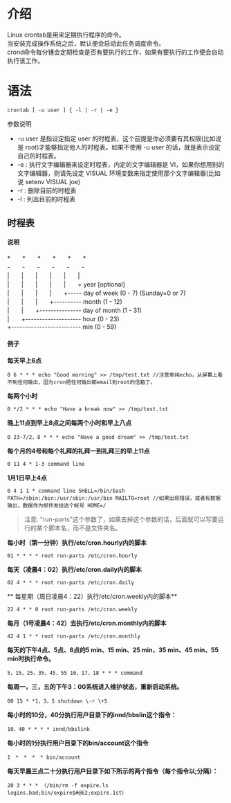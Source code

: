 # 介绍
Linux crontab是用来定期执行程序的命令。  
当安装完成操作系统之后，默认便会启动此任务调度命令。  
crond命令每分锺会定期检查是否有要执行的工作，如果有要执行的工作便会自动执行该工作。

# 语法
	crontab [ -u user ] { -l | -r | -e }
参数说明  
* -u user 是指设定指定 user 的时程表，这个前提是你必须要有其权限(比如说是 root)才能够指定他人的时程表。如果不使用 -u user 的话，就是表示设定自己的时程表。  
* -e : 执行文字编辑器来设定时程表，内定的文字编辑器是 VI，如果你想用别的文字编辑器，则请先设定 VISUAL 环境变数来指定使用那个文字编辑器(比如说 setenv VISUAL joe)
* -r : 删除目前的时程表
* -l : 列出目前的时程表

## 时程表
#### 说明
\*　　\*　　\*　　\*　　\*　　\*  
\-　　\-　　\-　　\-　　\-　　\-  
|　　|　　|　　|　　|　　|  
|　　|　　|　　|　　|　　\+ year \[optional\]  
|　　|　　|　　|　　\+----- day of week \(0 \- 7\) \(Sunday=0 or 7\)  
|　　|　　|　　\+---------- month \(1 - 12\)  
|　　|　　\+--------------- day of month \(1 \- 31\)  
|　　\+-------------------- hour \(0 \- 23\)  
\+------------------------- min \(0 \- 59\)  

#### 例子  

**每天早上6点**     
```
0 6 * * * echo "Good morning" >> /tmp/test.txt //注意单纯echo，从屏幕上看不到任何输出，因为cron把任何输出都email到root的信箱了。  
```
**每两个小时**  
``` 
0 */2 * * * echo "Have a break now" >> /tmp/test.txt
```   
**晚上11点到早上8点之间每两个小时和早上八点**  
```
0 23-7/2，8 * * * echo "Have a good dream" >> /tmp/test.txt
```
**每个月的4号和每个礼拜的礼拜一到礼拜三的早上11点**  
```	
0 11 4 * 1-3 command line
```  
**1月1日早上4点**  
```
0 4 1 1 * command line SHELL=/bin/bash PATH=/sbin:/bin:/usr/sbin:/usr/bin MAILTO=root //如果出现错误，或者有数据输出，数据作为邮件发给这个帐号 HOME=/
```   
> 注意:  "run-parts"这个参数了，如果去掉这个参数的话，后面就可以写要运行的某个脚本名，而不是文件夹名。  

**每小时（第一分钟）执行/etc/cron.hourly内的脚本**  
```	
01 * * * * root run-parts /etc/cron.hourly
```  
**每天（凌晨4：02）执行/etc/cron.daily内的脚本**  
```	
02 4 * * * root run-parts /etc/cron.daily
```  
** 每星期（周日凌晨4：22）执行/etc/cron.weekly内的脚本**  
```
22 4 * * 0 root run-parts /etc/cron.weekly
```  
**每月（1号凌晨4：42）去执行/etc/cron.monthly内的脚本**  
```
42 4 1 * * root run-parts /etc/cron.monthly
```  
**每天的下午4点、5点、6点的5 min、15 min、25 min、35 min、45 min、55 min时执行命令。**  
```	
5，15，25，35，45，55 16，17，18 * * * command
```  
**每周一，三，五的下午3：00系统进入维护状态，重新启动系统。**  
```	
00 15 * *1，3，5 shutdown \-r \+5
```  
**每小时的10分，40分执行用户目录下的innd/bbslin这个指令：**  
```	
10，40 * * * * innd/bbslink
```  
**每小时的1分执行用户目录下的bin/account这个指令**  
```	
1　*　*　*　* bin/account
```  
**每天早晨三点二十分执行用户目录下如下所示的两个指令（每个指令以;分隔）：**  
```	
20 3 * * * （/bin/rm -f expire.ls logins.bad;bin/expire$#@62;expire.1st）
```